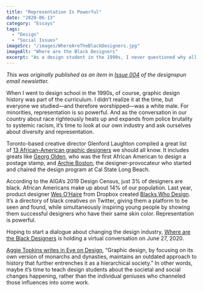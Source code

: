 ```yaml
---
title: "Representation Is Powerful"
date: "2020-06-13"
category: "Essays"
tags:
  - "Design"
  - "Social Issues"
imageSrc: "/images/WhereAreTheBlackDesigners.jpg"
imageAlt: "Where are the Black Designers"
excerpt: "As a design student in the 1990s, I never questioned why all our celebrated design heroes were white men. Today, with Black designers making up only 3% of the industry, it's time to examine how we teach design history and create meaningful representation in our field."
---
```


_This was originally published as an item in [Issue 004](https://designspun.com/issue-004-diversity-graphics-summer-reading/) of the designspun email newsletter._

When I went to design school in the 1990s, of course, graphic design history was part of the curriculum. I didn’t realize it at the time, but everyone we studied—and therefore worshipped—was a white male. For minorities, representation is so powerful. And as the conversation in our country about race righteously heats up and expands from police brutality to systemic racism, it’s time to look at our own industry and ask ourselves about diversity and representation.

Toronto-based creative director Glenford Laughton compiled a great list of [13 African-American graphic designers](https://laughtoncreatves.com/13-african-american-graphic-designers-know-part-1/) we should all know. It includes greats like [Georg Olden](https://www.aiga.org/medalist-georgolden), who was the first African American to design a postage stamp, and [Archie Boston](https://www.aiga.org/design-journeys-archie-boston), the designer-provocateur who started and chaired the design program at Cal State Long Beach.

According to the AIGA’s 2019 Design Census, just 3% of designers are black. African Americans make up about 14% of our population. Last year, product designer [Wes O’Haire](http://wesohaire.com/) from Dropbox created [Blacks Who Design](https://blackswho.design/). It’s a directory of black creatives on Twitter, giving them a platform to be seen and found, while simultaneously inspiring young people by showing them successful designers who have their same skin color. Representation is powerful.

Hoping to start a dialogue about changing the design industry, [Where are the Black Designers](https://wherearetheblackdesigners.com/) is holding a virtual conversation on June 27, 2020.

[Aggie Topkins writes in Eye on Design](https://eyeondesign.aiga.org/can-we-teach-graphic-design-history-without-the-cult-of-hero-worship/), “Graphic design, by focusing on its own version of monarchs and dynasties, maintains an outdated approach to history that further entrenches it as a hierarchical society.” In other words, maybe it’s time to teach design students about the societal and social changes happening, rather than the individual geniuses who channeled those influences into some work.
